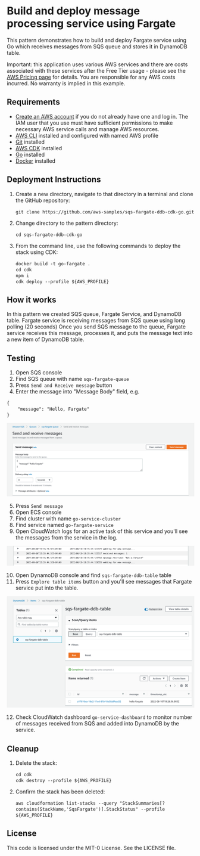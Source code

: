 # Build and deploy message processing service using Fargate

This pattern demonstrates how to build and deploy Fargate service using Go which receives messages from SQS queue and stores it in DynamoDB table.

Important: this application uses various AWS services and there are costs associated with these services after the Free Tier usage - please see the [AWS Pricing page](https://aws.amazon.com/pricing/) for details. You are responsible for any AWS costs incurred. No warranty is implied in this example.

## Requirements

* [Create an AWS account](https://portal.aws.amazon.com/gp/aws/developer/registration/index.html) if you do not already have one and log in. The IAM user that you use must have sufficient permissions to make necessary AWS service calls and manage AWS resources.
* [AWS CLI](https://docs.aws.amazon.com/cli/latest/userguide/install-cliv2.html) installed and configured with named AWS profile
* [Git](https://git-scm.com/book/en/v2/Getting-Started-Installing-Git) installed
* [AWS CDK](https://docs.aws.amazon.com/cdk/v2/guide/getting_started.html) installed
* [Go](https://go.dev/doc/install) installed
* [Docker](https://docs.docker.com/engine/install/) installed

## Deployment Instructions

1. Create a new directory, navigate to that directory in a terminal and clone the GitHub repository:
    ```
    git clone https://github.com/aws-samples/sqs-fargate-ddb-cdk-go.git
    ```
2. Change directory to the pattern directory:
    ```
    cd sqs-fargate-ddb-cdk-go
    ```

3. From the command line, use the following commands to deploy the stack using CDK:
    ```
    docker build -t go-fargate .
    cd cdk
    npm i
    cdk deploy --profile ${AWS_PROFILE}
    ```

## How it works

In this pattern we created SQS queue, Fargate Service, and DynamoDB table.
Fargate service is receiving messages from SQS queue using long polling (20 seconds)
Once you send SQS message to the queue, Fargate service receives this message, processes it, and puts the message text into a new item of DynamoDB table.


## Testing

1. Open SQS console
2. Find SQS queue with name `sqs-fargate-queue`
3. Press `Send and Receive message` button
4. Enter the message into "Message Body" field, e.g.
```
{
    "message": "Hello, Fargate"
}
```

![image1](images/image1.png)

5. Press `Send message`
6. Open ECS console
7. Find cluster with name `go-service-cluster`
8. Find service named `go-fargate-service`
9. Open CloudWatch logs for an active task of this service and you'll see the messages from the service in the log.

![image2](images/image2.png)

10. Open DynamoDB console and find `sqs-fargate-ddb-table` table
11. Press `Explore table items` button and you'll see messages that Fargate service put into the table.

![image3](images/image3.png)

12. Check CloudWatch dashboard `go-service-dashboard` to monitor number of messages received from SQS and added into DynamoDB by the service.

## Cleanup

1. Delete the stack:
    ```
    cd cdk
    cdk destroy --profile ${AWS_PROFILE}
    ```
2. Confirm the stack has been deleted:
    ```
    aws cloudformation list-stacks --query "StackSummaries[?contains(StackName,'SqsFargate')].StackStatus" --profile ${AWS_PROFILE}
    ```


## License

This code is licensed under the MIT-0 License. See the LICENSE file.